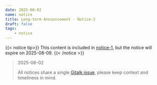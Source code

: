 ```yaml
---
date: 2025-08-02
name: notice
title: Long-term Announcement - Notice-2
draft: false
tags:
    - notice
---
```


{{< notice tip>}}
This content is included in [notice-1](../notice-1), but the notice will expire on 2025-08-09.
{{< /notice >}}

> 2025-08-02
>
> All notices share a single [Gitalk issue](https://github.com/ppq1024/ppq1024.github.io/issues/2), please keep context and timeliness in mind.
